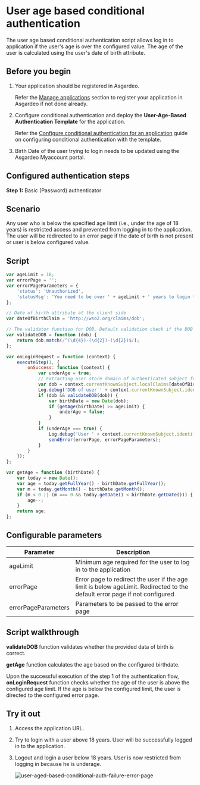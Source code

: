 # User age based conditional authentication

The user age based conditional authentication script allows log in to application if the user's age is over the
configured value. The age of the user is calculated using the user's date of birth attribute.

## Before you begin

1. Your application should be registered in Asgardeo.

   Refer the [Manage applications](../../applications/README.md) section to register your application in Asgardeo if not
   done already.

2. Configure conditional authentication and deploy the **User-Age-Based Authentication Template** for the application.

   Refer the [Configure conditional authentication for an application](../configure-conditional-auth.md) guide on
   configuring conditional authentication with the template.

3. Birth Date of the user trying to login needs to be updated using the Asgardeo Myaccount portal.

## Configured authentication steps

**Step 1:** Basic (Password) authenticator

## Scenario

Any user who is below the specified age limit (i.e., under the age of 18 years) is restricted access and prevented from
logging in to the application. The user will be redirected to an error page if the date of birth is not present or user
is below configured value.

## Script

```js
var ageLimit = 18;
var errorPage = '';
var errorPageParameters = {
    'status': 'Unauthorized',
    'statusMsg': 'You need to be over ' + ageLimit + ' years to login to this application.'
};

// Date of birth attribute at the client side
var dateOfBirthClaim = 'http://wso2.org/claims/dob';

// The validator function for DOB. Default validation check if the DOB is in YYYY-MM-dd format
var validateDOB = function (dob) {
    return dob.match(/^(\d{4})-(\d{2})-(\d{2})$/);
};

var onLoginRequest = function (context) {
    executeStep(1, {
        onSuccess: function (context) {
            var underAge = true;
            // Extracting user store domain of authenticated subject from the first step
            var dob = context.currentKnownSubject.localClaims[dateOfBirthClaim];
            Log.debug('DOB of user ' + context.currentKnownSubject.identifier + ' is : ' + dob);
            if (dob && validateDOB(dob)) {
                var birthDate = new Date(dob);
                if (getAge(birthDate) >= ageLimit) {
                    underAge = false;
                }
            }
            if (underAge === true) {
                Log.debug('User ' + context.currentKnownSubject.identifier + ' is under aged. Hence denied to login.');
                sendError(errorPage, errorPageParameters);
            }
        }
    });
};

var getAge = function (birthDate) {
    var today = new Date();
    var age = today.getFullYear() - birthDate.getFullYear();
    var m = today.getMonth() - birthDate.getMonth();
    if (m < 0 || (m === 0 && today.getDate() < birthDate.getDate())) {
        age--;
    }
    return age;
};
```

## Configurable parameters

<table>
   <thead>
      <tr>
         <th>Parameter</th>
         <th>Description</th>
      </tr>
   </thead>
   <tbody>
      <tr>
         <td>ageLimit</td>
         <td>Minimum age required for the user to log in to the application</td>
      </tr>
      <tr>
         <td>errorPage</td>
         <td>Error page to redirect the user if the age limit is below ageLimit. Redirected to the default error page if not configured</td>
      </tr>
      <tr>
         <td>errorPageParameters</td>
         <td>Parameters to be passed to the error page</td>
      </tr>
   </tbody>
</table>

## Script walkthrough

**validateDOB** function validates whether the provided data of birth is correct.

**getAge** function calculates the age based on the configured birthdate.

Upon the successful execution of the step 1 of the authentication flow, **onLoginRequest** function checks whether the
age of the user is above the configured age limit. If the age is below the configured limit, the user is directed to the
configured error page.

## Try it out

1. Access the application URL.

2. Try to login with a user above 18 years. User will be successfully logged in to the application.

3. Logout and login a user below 18 years. User is now restricted from logging in because he is underage.

   <img :src="$withBase('/assets/img/guides/conditional-auth/user-aged-based-conditional-auth-failure.png')" alt="user-aged-based-conditional-auth-failure-error-page">
